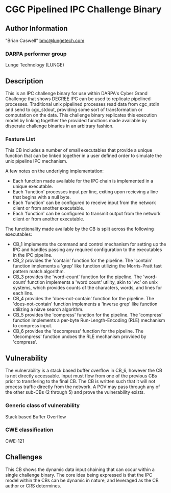 # CGC Pipelined IPC Challenge Binary 

## Author Information

"Brian Caswell" <bmc@lungetech.com>

### DARPA performer group
Lunge Technology (LUNGE)

## Description

This is an IPC challenge binary for use within DARPA's Cyber Grand Challenge that shows DECREE IPC can be used to replicate pipelined processes.  Traditional unix pipelined processes read data from cgc_stdin and send to cgc_stdout, providing some sort of transformation or computation on the data.  This challenge binary replicates this execution model by linking together the provided functions made available by disperate challenge binaries in an arbitrary fashion.

### Feature List
This CB includes a number of small executables that provide a unique function that can be linked together in a user defined order to simulate the unix pipeline IPC mechanism.  

A few notes on the underlying implementation:
* Each function made available for the IPC chain is implemented in a unique executable.
* Each 'function' processes input per line, exiting upon recieving a line that begins with a null byte.
* Each 'function' can be configured to receive input from the network client or from another executable.
* Each 'function' can be configured to transmit output from the network client or from another executable.

The functionality made available by the CB is split across the following executables:
* CB\_1 implements the command and control mechanism for setting up the IPC and handles passing any required configuration to the executables in the IPC pipeline.
* CB\_2 provides the 'contain' function for the pipeline.  The 'contain' function implements a 'grep' like function utilizing the Morris-Pratt fast pattern match algorithm.
* CB\_3 provides the 'word-count' function for the pipeline.  The 'word-count' function implements a 'word count' utility, akin to 'wc' on unix systems, which provides counts of the characters, words, and lines for each line.
* CB\_4 provides the 'does-not-contain' function for the pipeline.  The 'does-not-contain' function implements a 'inverse grep' like function utilizing a niave search algorithm.
* CB\_5 provides the 'compress' function for the pipeline.  The 'compress' function implements a per-byte Run-Length-Encoding (RLE) mechanism to compress input.
* CB\_6 provides the 'decompress' function for the pipeline.  The 'decompress' function undoes the RLE mechanism provided by 'compress'.

## Vulnerability
The vulnerability is a stack based buffer overflow in CB\_6, however the CB is not directly accessable.  Input must flow from one of the previous CBs prior to transfering to the final CB.  The CB is written such that it will not process traffic directly from the network.  A POV may pass through any of the other sub-CBs (2 through 5) and prove the vulnerability exists.

### Generic class of vulnerability
Stack based Buffer Overflow

### CWE classification
CWE-121

## Challenges

This CB shows the dynamic data input chaining that can occur within a single challenge binary.  The core idea being expressed is that the IPC model within the CBs can be dynamic in nature, and leveraged as the CB author or CRS determines.
